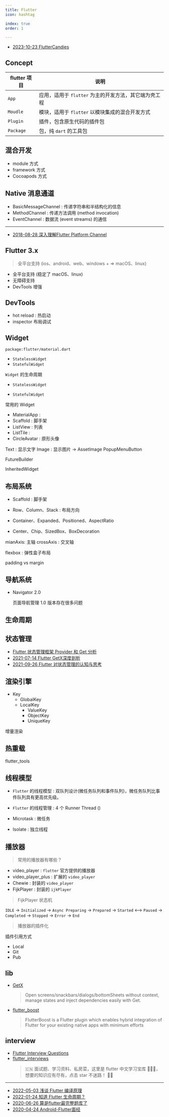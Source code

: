 ```yaml
---
title: Flutter
icon: hashtag

index: true
order: 1

---
```


<!-- more -->

- [2023-10-23 FlutterCandies](https://juejin.cn/post/7292450647303208999)

## Concept

| flutter 项目 | 说明
| -- | --
| `App`     | 应用，适用于 `flutter` 为主的开发方法，其它端为壳工程 
| `Moudle`  | 模块，适用于 `flutter` 以模块集成的混合开发方式
| `Plugin`  | 插件，包含原生代码的插件包
| `Package` | 包，纯 `dart` 的工具包

## 混合开发

- module 方式
- framework 方式
- Cocoapods 方式
 
## Native 消息通道

- BasicMessageChannel : 传递字符串和半结构化的信息
- MethodChannel : 传递方法调用 (method invocation)
- EventChannel : 数据流 (event streams) 的通信

------

- [2018-08-28 深入理解Flutter Platform Channel](https://juejin.cn/post/6844903666193956872)

## Flutter 3.x
> 全平台支持 (ios、android、web、windows + => macOS、linux)

- 全平台支持 (稳定了 macOS、linux)
- 无障碍支持
- DevTools 增强

## DevTools

- hot reload : 热启动
- inspector 布局调试

## Widget

`package:flutter/material.dart`

- `StatelessWidget` 
- `StatefulWidget`
  
`Widget` 的生命周期
  
- `StatelessWidget`
    
- `StatefulWidget`

常用的 Widget

- MaterialApp : 
- Scaffold : 脚手架
- ListView : 列表
- ListTile : 
- CircleAvatar : 原形头像

Text : 显示文字
Image : 显示图片 -> AssetImage
PopupMenuButton

FutureBuilder

InheritedWidget

## 布局系统

- Scaffold : 脚手架

- Row、Column、Stack : 布局方向

- Container、Expanded、Positioned、AspectRatio

- Center、Chip、SizedBox、BoxDecoration

mianAxis: 主轴
crossAxis : 交叉轴

flexbox : 弹性盒子布局

padding vs margin

## 导航系统 

- Navigator 2.0

  页面导航管理
  1.0 版本存在很多问题

## 生命周期
  
## 状态管理

- [Flutter 状态管理框架 Provider 和 Get 分析](https://flutter.cn/community/tutorials/state-management-package-getx-provider-analysis)
- [2021-07-14 Flutter GetX深度剖析](https://juejin.cn/post/6984593635681517582)
- [2021-09-26 Flutter 对状态管理的认知与思考](https://juejin.cn/post/7012044249386450981)

## 渲染引擎

- Key
    * GlobalKey
    * LocalKey
        * ValueKey
        * ObjectKey
        * UniqueKey

增量渲染

## 热重载

flutter_tools

## 线程模型

- `Flutter` 的线程模型 : 双队列设计(微任务队列和事件队列)，微任务队列比事件队列具有更高优先级。 
- `Flutter` 的线程管理 : 4 个 Runner Thread ()
  
- Microtask : 微任务
- Isolate : 独立线程

## 播放器

> 常用的播放器有哪些？
  
  * video_player : `flutter` 官方提供的播放器
  * video_player_plus : 扩展的 `video_player`
  * Chewie : 封装的 `video_player`
  * FijkPlayer : 封装的 `ijkPlayer` 
 
> FijkPlayer 状态机

  `IDLE` -> `Initialized` -> `Async Preparing` -> `Prepared`
    -> `Started` <--> `Paused` 
    -> `Completed`
    -> `Stopped` 
    -> `Error`
    -> `End`
 
> 播放器的插件化

  插件引用方式
  * Local
  * Git
  * Pub

## lib

- [GetX](https://github.com/jonataslaw/getx)
    > Open screens/snackbars/dialogs/bottomSheets without context, manage states and inject dependencies easily with Get.
- [flutter_boost](https://github.com/alibaba/flutter_boost)
    > FlutterBoost is a Flutter plugin which enables hybrid integration of Flutter for your existing native apps with minimum efforts
    
## interview

- [Flutter Interview Questions](https://github.com/h65wang/flutter_interview_questions)
- [flutter_interviews](https://github.com/hornhuang/flutter_interviews)
    > 🇨🇳 面试题、学习资料、私房菜，这里是 flutter 中文学习宝库 👩‍🎓‍👜，想要的知识应有尽有，点击 star 不迷路！ 🌟🌟

------

- [2022-05-03 浅谈 Flutter 编译原理](https://juejin.cn/post/7093388612078665764)
- [2022-01-24 知道 Flutter 生命周期？](https://juejin.cn/post/7056646298073563166)
- [2020-06-26 算是flutter最完整题库了](https://juejin.cn/post/6844904199726039054)
- [2020-04-24 Android-Flutter面经](https://juejin.cn/post/6844904136937324552)













